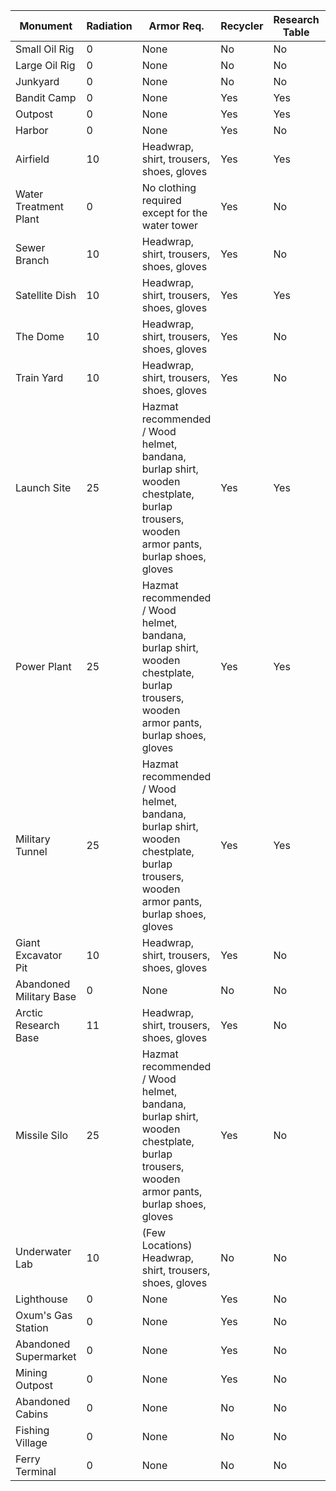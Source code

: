 
Monument | Radiation | Armor Req. | Recycler | Research Table | Workbench | Oil Ref. | Has Diesel | Has Keycards | Req. Keycards
--- | --- | --- | --- | --- | --- | --- | --- | --- | ---
Small Oil Rig | 0 | None | No | No | No | No | Yes |  | Blue, Red
Large Oil Rig | 0 | None | No | No | No | No | Yes |  | Red
Junkyard | 0 | None | No | No | No | No | Yes | Green | 
Bandit Camp | 0 | None | Yes | Yes | Yes | No | No |  | 
Outpost | 0 | None | Yes | Yes | Yes | Yes | No | Blue | 
Harbor | 0 | None | Yes | No | No | Yes | No | Blue | Green
Airfield | 10 | Headwrap, shirt, trousers, shoes, gloves | Yes | Yes | No | Yes | No | Red | Green, Blue
Water Treatment Plant | 0 | No clothing required except for the water tower | Yes | No | No | Yes | Yes | Red | Blue
Sewer Branch | 10 | Headwrap, shirt, trousers, shoes, gloves | Yes | No | No | Yes | No | Blue | Green
Satellite Dish | 10 | Headwrap, shirt, trousers, shoes, gloves | Yes | Yes | No | Yes | No | Blue | Green
The Dome | 10 | Headwrap, shirt, trousers, shoes, gloves | Yes | No | No | Yes | No |  | 
Train Yard | 10 | Headwrap, shirt, trousers, shoes, gloves | Yes | No | No | No | No | Red | Green, Blue
Launch Site | 25 | Hazmat recommended / Wood helmet, bandana, burlap shirt, wooden chestplate, burlap trousers, wooden armor pants, burlap shoes, gloves | Yes | Yes | No | No | No |  | Green, Red
Power Plant | 25 | Hazmat recommended / Wood helmet, bandana, burlap shirt, wooden chestplate, burlap trousers, wooden armor pants, burlap shoes, gloves | Yes | Yes | No | No | Yes | Red | Green, Blue
Military Tunnel | 25 | Hazmat recommended / Wood helmet, bandana, burlap shirt, wooden chestplate, burlap trousers, wooden armor pants, burlap shoes, gloves | Yes | Yes | No | No | No |  | Green, Blue, Red
Giant Excavator Pit | 10 | Headwrap, shirt, trousers, shoes, gloves | Yes | No | No | No | No |  | 
Abandoned Military Base | 0 | None | No | No | No | No | No |  | 
Arctic Research Base | 11 | Headwrap, shirt, trousers, shoes, gloves | Yes | No | No | No | No | Red | Green, Blue
Missile Silo | 25 | Hazmat recommended / Wood helmet, bandana, burlap shirt, wooden chestplate, burlap trousers, wooden armor pants, burlap shoes, gloves | Yes | No | No | No | No |  | Blue, Red
Underwater Lab | 10 | (Few Locations) Headwrap, shirt, trousers, shoes, gloves | No | No | No | No | No | Green | Blue, Red
Lighthouse | 0 | None | Yes | No | No | No | No |  | 
Oxum's Gas Station | 0 | None | Yes | No | No | No | No | Green | 
Abandoned Supermarket | 0 | None | Yes | No | No | No | No | Green | 
Mining Outpost | 0 | None | Yes | No | No | No | No |  | 
Abandoned Cabins | 0 | None | No | No | No | No | No | Green | 
Fishing Village | 0 | None | No | No | No | No | No |  | 
Ferry Terminal | 0 | None | No | No | No | No | No |  | 
